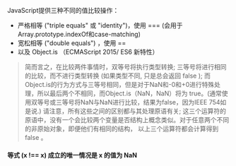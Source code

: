 JavaScript提供三种不同的值比较操作：

* 严格相等 ("triple equals" 或 "identity")，使用 === (会用于Array.prototype.indexOf和case-matching)
* 宽松相等 ("double equals") ，使用 ==
* 以及 Object.is （ECMAScript 2015/ ES6 新特性）

> 简而言之，在比较两件事情时，双等号将执行类型转换; 三等号将进行相同的比较，而不进行类型转换 (如果类型不同, 只是总会返回 false );  而Object.is的行为方式与三等号相同，但是对于NaN和-0和+0进行特殊处理，所以最后两个不相同，而Object.is（NaN，NaN）将为 true。(通常使用双等号或三等号将NaN与NaN进行比较，结果为false，因为IEEE 754如是说.) 请注意，所有这些之间的区别都与其处理原语有关; 这三个运算符的原语中，没有一个会比较两个变量是否结构上概念类似。对于任意两个不同的非原始对象，即便他们有相同的结构， 以上三个运算符都会计算得到 false 。

#### 等式 (x !== x) 成立的唯一情况是 x 的值为 NaN


